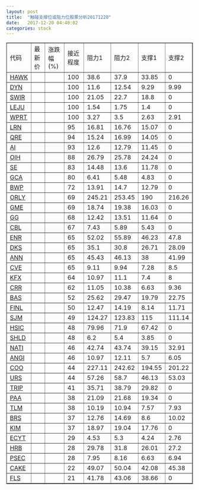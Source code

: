 ```yaml
---
layout: post
title:  "触碰支撑位或阻力位股票分析20171220"
date:   2017-12-20 04:40:02
categories: stock
---
```

<script type="text/javascript">
var stockList = []
stockList.push('gb_hawk');
stockList.push('gb_dyn');
stockList.push('gb_swir');
stockList.push('gb_leju');
stockList.push('gb_wprt');
stockList.push('gb_lrn');
stockList.push('gb_qre');
stockList.push('gb_ai');
stockList.push('gb_oih');
stockList.push('gb_se');
stockList.push('gb_gca');
stockList.push('gb_bwp');
stockList.push('gb_orly');
stockList.push('gb_gme');
stockList.push('gb_gg');
stockList.push('gb_cbl');
stockList.push('gb_enr');
stockList.push('gb_dks');
stockList.push('gb_ann');
stockList.push('gb_cve');
stockList.push('gb_kfx');
stockList.push('gb_crr');
stockList.push('gb_bas');
stockList.push('gb_finl');
stockList.push('gb_sjm');
stockList.push('gb_hsic');
stockList.push('gb_shld');
stockList.push('gb_nati');
stockList.push('gb_angi');
stockList.push('gb_coo');
stockList.push('gb_urs');
stockList.push('gb_trip');
stockList.push('gb_paa');
stockList.push('gb_tlm');
stockList.push('gb_brs');
stockList.push('gb_kim');
stockList.push('gb_ecyt');
stockList.push('gb_hrb');
stockList.push('gb_psec');
stockList.push('gb_cake');
stockList.push('gb_fls');
</script>
<table border="1">
 <tr>
 <td>代码</td>
 <td>最新价</td>
 <td>涨跌幅(%)</td>
 <td>接近程度</td>
 <td>阻力1</td>
 <td>阻力2</td>
 <td>支撑1</td>
 <td>支撑2</td>
</tr>
  <tr id="hawk" class="green">
  <td><a href="http://stock.finance.sina.com.cn/usstock/quotes/HAWK.html" target="_blank">HAWK</a></td><td></td><td></td><td>100</td><td>38.6</td><td>37.9</td><td>33.85</td><td>0</td></tr>
  <tr id="dyn" class="red">
  <td><a href="http://stock.finance.sina.com.cn/usstock/quotes/DYN.html" target="_blank">DYN</a></td><td></td><td></td><td>100</td><td>11.6</td><td>12.54</td><td>9.29</td><td>9.99</td></tr>
  <tr id="swir" class="red">
  <td><a href="http://stock.finance.sina.com.cn/usstock/quotes/SWIR.html" target="_blank">SWIR</a></td><td></td><td></td><td>100</td><td>21.05</td><td>22.7</td><td>18.8</td><td>0</td></tr>
  <tr id="leju" class="green">
  <td><a href="http://stock.finance.sina.com.cn/usstock/quotes/LEJU.html" target="_blank">LEJU</a></td><td></td><td></td><td>100</td><td>1.54</td><td>1.75</td><td>1.4</td><td>0</td></tr>
  <tr id="wprt" class="green">
  <td><a href="http://stock.finance.sina.com.cn/usstock/quotes/WPRT.html" target="_blank">WPRT</a></td><td></td><td></td><td>100</td><td>3.27</td><td>3.5</td><td>2.63</td><td>2.91</td></tr>
  <tr id="lrn" class="red">
  <td><a href="http://stock.finance.sina.com.cn/usstock/quotes/LRN.html" target="_blank">LRN</a></td><td></td><td></td><td>95</td><td>16.81</td><td>16.76</td><td>15.07</td><td>0</td></tr>
  <tr id="qre" class="red">
  <td><a href="http://stock.finance.sina.com.cn/usstock/quotes/QRE.html" target="_blank">QRE</a></td><td></td><td></td><td>94</td><td>15.24</td><td>16.99</td><td>14.05</td><td>0</td></tr>
  <tr id="ai" class="red">
  <td><a href="http://stock.finance.sina.com.cn/usstock/quotes/AI.html" target="_blank">AI</a></td><td></td><td></td><td>93</td><td>12.6</td><td>12.79</td><td>11.45</td><td>0</td></tr>
  <tr id="oih" class="green">
  <td><a href="http://stock.finance.sina.com.cn/usstock/quotes/OIH.html" target="_blank">OIH</a></td><td></td><td></td><td>88</td><td>26.79</td><td>25.78</td><td>24.24</td><td>0</td></tr>
  <tr id="se" class="green">
  <td><a href="http://stock.finance.sina.com.cn/usstock/quotes/SE.html" target="_blank">SE</a></td><td></td><td></td><td>83</td><td>14.48</td><td>13.6</td><td>11.78</td><td>0</td></tr>
  <tr id="gca" class="green">
  <td><a href="http://stock.finance.sina.com.cn/usstock/quotes/GCA.html" target="_blank">GCA</a></td><td></td><td></td><td>80</td><td>6.41</td><td>5.48</td><td>4.83</td><td>0</td></tr>
  <tr id="bwp" class="red">
  <td><a href="http://stock.finance.sina.com.cn/usstock/quotes/BWP.html" target="_blank">BWP</a></td><td></td><td></td><td>72</td><td>13.91</td><td>14.7</td><td>12.79</td><td>0</td></tr>
  <tr id="orly" class="red">
  <td><a href="http://stock.finance.sina.com.cn/usstock/quotes/ORLY.html" target="_blank">ORLY</a></td><td></td><td></td><td>69</td><td>245.21</td><td>253.45</td><td>190</td><td>216.26</td></tr>
  <tr id="gme" class="red">
  <td><a href="http://stock.finance.sina.com.cn/usstock/quotes/GME.html" target="_blank">GME</a></td><td></td><td></td><td>69</td><td>18.74</td><td>19.38</td><td>16.03</td><td>0</td></tr>
  <tr id="gg" class="red">
  <td><a href="http://stock.finance.sina.com.cn/usstock/quotes/GG.html" target="_blank">GG</a></td><td></td><td></td><td>68</td><td>12.42</td><td>13.51</td><td>11.64</td><td>0</td></tr>
  <tr id="cbl" class="red">
  <td><a href="http://stock.finance.sina.com.cn/usstock/quotes/CBL.html" target="_blank">CBL</a></td><td></td><td></td><td>67</td><td>7.43</td><td>5.89</td><td>5.43</td><td>0</td></tr>
  <tr id="enr" class="green">
  <td><a href="http://stock.finance.sina.com.cn/usstock/quotes/ENR.html" target="_blank">ENR</a></td><td></td><td></td><td>65</td><td>52.02</td><td>55.89</td><td>46.23</td><td>47.8</td></tr>
  <tr id="dks" class="red">
  <td><a href="http://stock.finance.sina.com.cn/usstock/quotes/DKS.html" target="_blank">DKS</a></td><td></td><td></td><td>65</td><td>35.1</td><td>30.8</td><td>26.71</td><td>28.09</td></tr>
  <tr id="ann" class="red">
  <td><a href="http://stock.finance.sina.com.cn/usstock/quotes/ANN.html" target="_blank">ANN</a></td><td></td><td></td><td>65</td><td>45.43</td><td>46.13</td><td>38</td><td>41.99</td></tr>
  <tr id="cve" class="green">
  <td><a href="http://stock.finance.sina.com.cn/usstock/quotes/CVE.html" target="_blank">CVE</a></td><td></td><td></td><td>65</td><td>9.11</td><td>9.94</td><td>7.28</td><td>8.5</td></tr>
  <tr id="kfx" class="green">
  <td><a href="http://stock.finance.sina.com.cn/usstock/quotes/KFX.html" target="_blank">KFX</a></td><td></td><td></td><td>64</td><td>10.97</td><td>11.1</td><td>7.4</td><td>8</td></tr>
  <tr id="crr" class="red">
  <td><a href="http://stock.finance.sina.com.cn/usstock/quotes/CRR.html" target="_blank">CRR</a></td><td></td><td></td><td>62</td><td>11.05</td><td>10.38</td><td>6.63</td><td>9.36</td></tr>
  <tr id="bas" class="green">
  <td><a href="http://stock.finance.sina.com.cn/usstock/quotes/BAS.html" target="_blank">BAS</a></td><td></td><td></td><td>52</td><td>25.62</td><td>29.47</td><td>19.79</td><td>22.75</td></tr>
  <tr id="finl" class="green">
  <td><a href="http://stock.finance.sina.com.cn/usstock/quotes/FINL.html" target="_blank">FINL</a></td><td></td><td></td><td>50</td><td>12.47</td><td>14.19</td><td>8.14</td><td>11.71</td></tr>
  <tr id="sjm" class="red">
  <td><a href="http://stock.finance.sina.com.cn/usstock/quotes/SJM.html" target="_blank">SJM</a></td><td></td><td></td><td>49</td><td>124.27</td><td>123.83</td><td>115</td><td>111.14</td></tr>
  <tr id="hsic" class="red">
  <td><a href="http://stock.finance.sina.com.cn/usstock/quotes/HSIC.html" target="_blank">HSIC</a></td><td></td><td></td><td>48</td><td>79.96</td><td>71.9</td><td>67.42</td><td>0</td></tr>
  <tr id="shld" class="green">
  <td><a href="http://stock.finance.sina.com.cn/usstock/quotes/SHLD.html" target="_blank">SHLD</a></td><td></td><td></td><td>48</td><td>6.2</td><td>5.4</td><td>3.85</td><td>0</td></tr>
  <tr id="nati" class="red">
  <td><a href="http://stock.finance.sina.com.cn/usstock/quotes/NATI.html" target="_blank">NATI</a></td><td></td><td></td><td>46</td><td>42.74</td><td>43.74</td><td>39.15</td><td>32.91</td></tr>
  <tr id="angi" class="red">
  <td><a href="http://stock.finance.sina.com.cn/usstock/quotes/ANGI.html" target="_blank">ANGI</a></td><td></td><td></td><td>46</td><td>10.97</td><td>12.11</td><td>5.7</td><td>6.05</td></tr>
  <tr id="coo" class="red">
  <td><a href="http://stock.finance.sina.com.cn/usstock/quotes/COO.html" target="_blank">COO</a></td><td></td><td></td><td>44</td><td>227.11</td><td>242.62</td><td>194.55</td><td>201.22</td></tr>
  <tr id="urs" class="green">
  <td><a href="http://stock.finance.sina.com.cn/usstock/quotes/URS.html" target="_blank">URS</a></td><td></td><td></td><td>44</td><td>57.26</td><td>58.7</td><td>46.13</td><td>53.03</td></tr>
  <tr id="trip" class="red">
  <td><a href="http://stock.finance.sina.com.cn/usstock/quotes/TRIP.html" target="_blank">TRIP</a></td><td></td><td></td><td>41</td><td>35.71</td><td>38.79</td><td>29.82</td><td>0</td></tr>
  <tr id="paa" class="red">
  <td><a href="http://stock.finance.sina.com.cn/usstock/quotes/PAA.html" target="_blank">PAA</a></td><td></td><td></td><td>38</td><td>21.09</td><td>21.68</td><td>19.34</td><td>0</td></tr>
  <tr id="tlm" class="green">
  <td><a href="http://stock.finance.sina.com.cn/usstock/quotes/TLM.html" target="_blank">TLM</a></td><td></td><td></td><td>38</td><td>10.19</td><td>10.94</td><td>7.57</td><td>7.93</td></tr>
  <tr id="brs" class="red">
  <td><a href="http://stock.finance.sina.com.cn/usstock/quotes/BRS.html" target="_blank">BRS</a></td><td></td><td></td><td>37</td><td>12.76</td><td>14.69</td><td>8.6</td><td>10.02</td></tr>
  <tr id="kim" class="red">
  <td><a href="http://stock.finance.sina.com.cn/usstock/quotes/KIM.html" target="_blank">KIM</a></td><td></td><td></td><td>37</td><td>18.97</td><td>19.04</td><td>17.76</td><td>0</td></tr>
  <tr id="ecyt" class="green">
  <td><a href="http://stock.finance.sina.com.cn/usstock/quotes/ECYT.html" target="_blank">ECYT</a></td><td></td><td></td><td>29</td><td>4.53</td><td>5.3</td><td>4.24</td><td>2.76</td></tr>
  <tr id="hrb" class="green">
  <td><a href="http://stock.finance.sina.com.cn/usstock/quotes/HRB.html" target="_blank">HRB</a></td><td></td><td></td><td>28</td><td>29.78</td><td>31.8</td><td>26.01</td><td>27.2</td></tr>
  <tr id="psec" class="green">
  <td><a href="http://stock.finance.sina.com.cn/usstock/quotes/PSEC.html" target="_blank">PSEC</a></td><td></td><td></td><td>28</td><td>7.95</td><td>8.16</td><td>6.63</td><td>6.94</td></tr>
  <tr id="cake" class="red">
  <td><a href="http://stock.finance.sina.com.cn/usstock/quotes/CAKE.html" target="_blank">CAKE</a></td><td></td><td></td><td>22</td><td>49.07</td><td>50.04</td><td>42.08</td><td>45.38</td></tr>
  <tr id="fls" class="red">
  <td><a href="http://stock.finance.sina.com.cn/usstock/quotes/FLS.html" target="_blank">FLS</a></td><td></td><td></td><td>21</td><td>41.78</td><td>43.06</td><td>38.66</td><td>0</td></tr>
</table>
